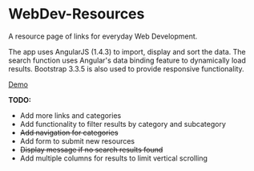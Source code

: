 # WebDev-Resources
A resource page of links for everyday Web Development.

The app uses AngularJS (1.4.3) to import, display and sort the data. The search function uses Angular's data binding feature to dynamically load results. Bootstrap 3.3.5 is also used to provide responsive functionality.

[Demo](https://cdn.rawgit.com/bill742/WebDev-Resources/master/)

**TODO:**
+ Add more links and categories
+ Add functionality to filter results by category and subcategory
+ ~~Add navigation for categories~~
+ Add form to submit new resources
+ ~~Display message if no search results found~~
+ Add multiple columns for results to limit vertical scrolling
